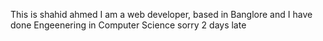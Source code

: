 This is shahid ahmed
I am a web developer, based in Banglore
and I have done Engeenering in Computer Science
sorry 2 days late
